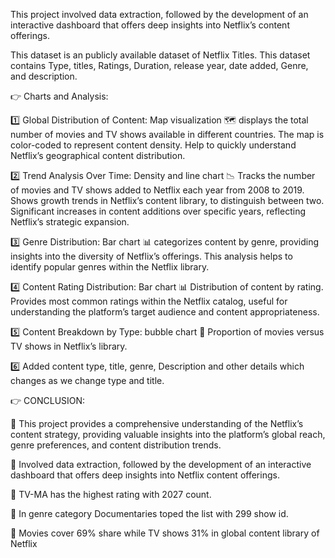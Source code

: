 This project involved data extraction, followed by the development of an interactive dashboard that offers deep insights into Netflix’s content offerings.

This dataset is an publicly available dataset of Netflix Titles. This dataset contains Type, titles, Ratings, Duration, release year, date added, Genre, and description.

👉 Charts and Analysis:

1️⃣ Global Distribution of Content: Map visualization 🗺
displays the total number of movies and TV shows available in different countries. The map is color-coded to represent content density. Help to quickly understand Netflix’s geographical content distribution.

2️⃣ Trend Analysis Over Time: Density and line chart 📉 
Tracks the number of movies and TV shows added to Netflix each year from 2008 to 2019. Shows growth trends in Netflix’s content library, to distinguish between two. Significant increases in content additions over specific years, reflecting Netflix’s strategic expansion.

3️⃣ Genre Distribution: Bar chart 📊 
categorizes content by genre, providing insights into the diversity of Netflix’s offerings. This analysis helps to identify popular genres within the Netflix library.

4️⃣ Content Rating Distribution: Bar chart 📊 
Distribution of content by rating. Provides most common ratings within the Netflix catalog, useful for understanding the platform’s target audience and content appropriateness.

5️⃣ Content Breakdown by Type: bubble chart 🫧
Proportion of movies versus TV shows in Netflix’s library.

6️⃣ Added content type, title, genre, Description and other details which changes as we change type and title.

👉 CONCLUSION:

🚀 This project provides a comprehensive understanding of the Netflix’s content strategy, providing valuable insights into the platform’s global reach, genre preferences, and content distribution trends.

🚀 Involved data extraction, followed by the development of an interactive dashboard that offers deep insights into Netflix content offerings. 

🚀 TV-MA has the highest rating with 2027 count. 

🚀 In genre category Documentaries toped the list with 299 show id.

🚀 Movies cover 69% share while TV shows 31% in global content library of Netflix
